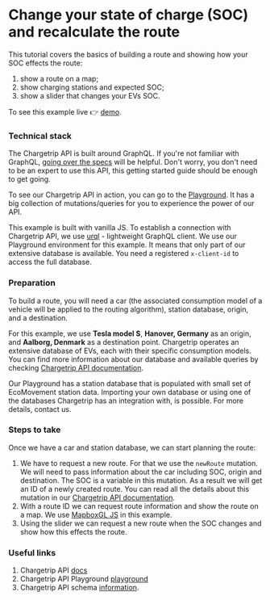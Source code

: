 # Change your state of charge (SOC) and recalculate the route

This tutorial covers the basics of building a route and showing how your SOC effects the route:

1.  show a route on a map;
2.  show charging stations and expected SOC;
3.  show a slider that changes your EVs SOC.

To see this example live 👉 [demo](https://chargetrip.github.io/examples/state-of-charge/).

### Technical stack

The Chargetrip API is built around GraphQL. If you're not familiar with GraphQL, [going over the specs](https://graphql.org/learn/) will be helpful. Don't worry, you don't need to be an expert to use this API, this getting started guide should be enough to get going.

To see our Chargetrip API in action, you can go to the [Playground](https://playground.chargetrip.com/). It has a big collection of mutations/queries for you to experience the power of our API.

This example is built with vanilla JS. To establish a connection with Chargetrip API, we use [urql](https://formidable.com/open-source/urql/) - lightweight GraphQL client.
We use our Playground environment for this example. It means that only part of our extensive database is available. You need a registered `x-client-id` to access the full database.

### Preparation

To build a route, you will need a car (the associated consumption model of a vehicle will be applied to the routing algorithm), station database, origin, and a destination.

For this example, we use **Tesla model S**, **Hanover, Germany** as an origin, and **Aalborg, Denmark** as a destination point.
Chargetrip operates an extensive database of EVs, each with their specific consumption models. You can find more information about our database and available queries by checking [Chargetrip API documentation](https://developers.chargetrip.com/API-Reference/Cars/introduction).

Our Playground has a station database that is populated with small set of EcoMovement station data. Importing your own database or using one of the databases Chargetrip has an integration with, is possible. For more details, contact us.

### Steps to take

Once we have a car and station database, we can start planning the route:

1. We have to request a new route. For that we use the `newRoute` mutation. We will need to pass information about the car including SOC, origin and destination. The SOC is a variable in this mutation. As a result we will get an ID of a newly created route. You can read all the details about this mutation in our [Chargetrip API documentation](https://developers.chargetrip.com/API-Reference/Routes/mutate-route).
2. With a route ID we can request route information and show the route on a map. We use [MapboxGL JS](https://docs.mapbox.com/mapbox-gl-js/overview/#quickstart) in this example.
3. Using the slider we can request a new route when the SOC changes and show how this effects the route.

### Useful links

1. Chargetrip API [docs](https://developers.chargetrip.com/)
2. Chargetrip API Playground [playground](https://playground.chargetrip.com/)
3. Chargetrip API schema [information](https://voyager.chargetrip.com/).
